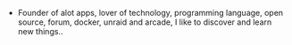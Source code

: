- Founder of alot apps, lover of technology, programming language, open source, forum, docker, unraid and arcade, I like to discover and learn new things..
  <br>































































































































































































































































































































































































































































































































































































































































































































































































































































































































































































































































































































































































































































































































































































































































































































































































































































































































































































































































































































































































































































































































































































































































































































































































































































































































































































































































































































































































































































































































































































































































































































































































































































































































































































































































































































































































































































































































































































































































































































































































































































































































































































































































































































































































































































































































































































































































































































































































































































































































































































































































































































































































































































































































































































































































































































































































































































































































































































































































































































































































































































































































































































































































































































































































































































































































































































































































































































































































































































































































































































































































































































































































































































































































































































































































































































































































